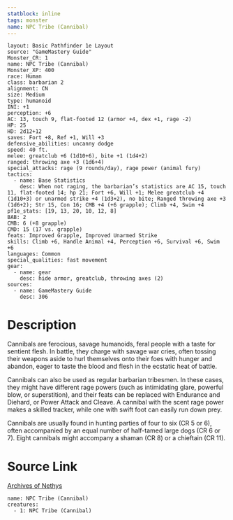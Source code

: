 ```yaml
---
statblock: inline
tags: monster
name: NPC Tribe (Cannibal)
---
```

```statblock
layout: Basic Pathfinder 1e Layout
source: "GameMastery Guide"
Monster_CR: 1
name: NPC Tribe (Cannibal)
Monster_XP: 400
race: Human
class: barbarian 2
alignment: CN
size: Medium
type: humanoid
INI: +1
perception: +6
AC: 13, touch 9, flat-footed 12 (armor +4, dex +1, rage -2)
HP: 25
HD: 2d12+12
saves: Fort +8, Ref +1, Will +3
defensive_abilities: uncanny dodge
speed: 40 ft.
melee: greatclub +6 (1d10+6), bite +1 (1d4+2)
ranged: throwing axe +3 (1d6+4)
special_attacks: rage (9 rounds/day), rage power (animal fury)
tactics:
  - name: Base Statistics
    desc: When not raging, the barbarian’s statistics are AC 15, touch 11, flat-footed 14; hp 21; Fort +6, Will +1; Melee greatclub +4 (1d10+3) or unarmed strike +4 (1d3+2), no bite; Ranged throwing axe +3 (1d6+2); Str 15, Con 16; CMB +4 (+6 grapple); Climb +4, Swim +4
pf1e_stats: [19, 13, 20, 10, 12, 8]
BAB: 2
CMB: 6 (+8 grapple)
CMD: 15 (17 vs. grapple)
feats: Improved Grapple, Improved Unarmed Strike
skills: Climb +6, Handle Animal +4, Perception +6, Survival +6, Swim +6
languages: Common
special_qualities: fast movement
gear:
  - name: gear
    desc: hide armor, greatclub, throwing axes (2)
sources:
  - name: GameMastery Guide
    desc: 306
```
# Description
Cannibals are ferocious, savage humanoids, feral people with a taste for sentient flesh. In battle, they charge with savage war cries, often tossing their weapons aside to hurl themselves onto their foes with hunger and abandon, eager to taste the blood and flesh in the ecstatic heat of battle.

Cannibals can also be used as regular barbarian tribesmen. In these cases, they might have different rage powers (such as intimidating glare, powerful blow, or superstition), and their feats can be replaced with Endurance and Diehard, or Power Attack and Cleave. A cannibal with the scent rage power makes a skilled tracker, while one with swift foot can easily run down prey.

Cannibals are usually found in hunting parties of four to six (CR 5 or 6), often accompanied by an equal number of half-tamed large dogs (CR 6 or 7). Eight cannibals might accompany a shaman (CR 8) or a chieftain (CR 11).
# Source Link
[Archives of Nethys](https://aonprd.com/NPCDisplay.aspx?ItemName=Tribe%20(Cannibal))
```encounter-table
name: NPC Tribe (Cannibal)
creatures:
  - 1: NPC Tribe (Cannibal)
```
